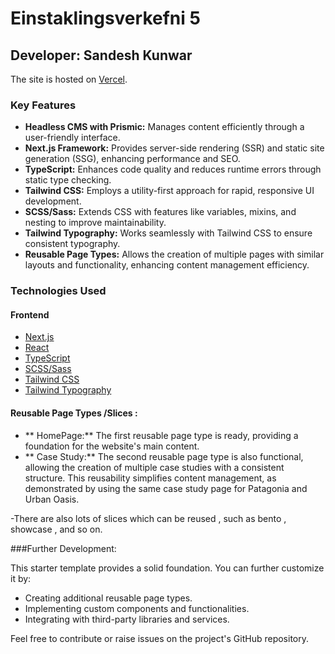 # Einstaklingsverkefni 5

## Developer: Sandesh Kunwar

The site is hosted on [Vercel](https://hippies-central-vert.vercel.app/). 


### Key Features

- **Headless CMS with Prismic:** Manages content efficiently through a user-friendly interface.
- **Next.js Framework:** Provides server-side rendering (SSR) and static site generation (SSG), enhancing performance and SEO.
- **TypeScript:** Enhances code quality and reduces runtime errors through static type checking.
- **Tailwind CSS:** Employs a utility-first approach for rapid, responsive UI development.
- **SCSS/Sass:** Extends CSS with features like variables, mixins, and nesting to improve maintainability.
- **Tailwind Typography:** Works seamlessly with Tailwind CSS to ensure consistent typography.
- **Reusable Page Types:** Allows the creation of multiple pages with similar layouts and functionality, enhancing content management efficiency.

### Technologies Used
#### Frontend

 -   [Next.js](https://nextjs.org/)
 -   [React](https://react.dev/)
 -   [TypeScript](https://www.typescriptlang.org/)
 -   [SCSS/Sass](https://sass-lang.com/)
 -   [Tailwind CSS]([https://sass-lang.com/](https://tailwindcss.com/))
 -   [Tailwind Typography](https://github.com/tailwindlabs/tailwindcss-typography)


#### Reusable Page Types /Slices :

- ** HomePage:** The first reusable page type is ready, providing a foundation for the website's main content.
- ** Case Study:** The second reusable page type is also functional, allowing the creation of multiple case studies with a consistent structure. This reusability simplifies content management, as demonstrated by using the same case study page for Patagonia and Urban Oasis.

-There are also lots of slices which can be reused , such as bento , showcase , and so on.


###Further Development:

This starter template provides a solid foundation. You can further customize it by:

- Creating additional reusable page types.
- Implementing custom components and functionalities.
- Integrating with third-party libraries and services.

Feel free to contribute or raise issues on the project's GitHub repository.


